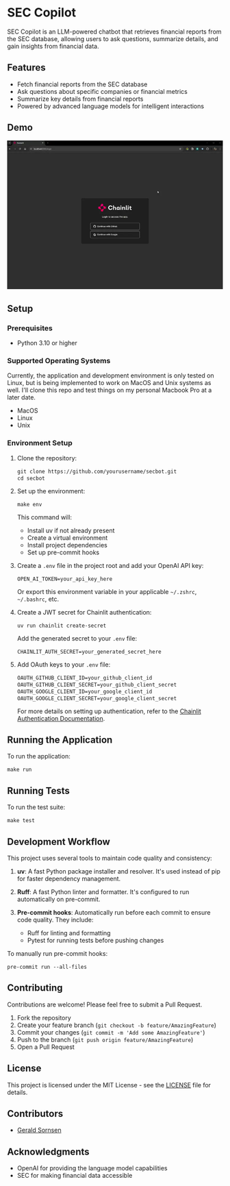 # SEC Copilot

SEC Copilot is an LLM-powered chatbot that retrieves financial reports from the SEC database, allowing users to ask questions, summarize details, and gain insights from financial data.

## Features

- Fetch financial reports from the SEC database
- Ask questions about specific companies or financial metrics
- Summarize key details from financial reports
- Powered by advanced language models for intelligent interactions

## Demo

![SEC Copilot Demo](media/sec_copilot_demo.webp)

## Setup

### Prerequisites

- Python 3.10 or higher


### Supported Operating Systems

Currently, the application and development environment is only tested on Linux, but is being implemented to work on MacOS and Unix systems as well. I'll clone this repo and test things on my personal Macbook Pro at a later date.

- MacOS
- Linux
- Unix

### Environment Setup

1. Clone the repository:
   ```
   git clone https://github.com/yourusername/secbot.git
   cd secbot
   ```

2. Set up the environment:

   ```
   make env
   ```

   This command will:
   - Install uv if not already present
   - Create a virtual environment
   - Install project dependencies
   - Set up pre-commit hooks

3. Create a `.env` file in the project root and add your OpenAI API key:

   ```
   OPEN_AI_TOKEN=your_api_key_here
   ```

   Or export this environment variable in your applicable `~/.zshrc`, `~/.bashrc`, etc.

4. Create a JWT secret for Chainlit authentication:

   ```
   uv run chainlit create-secret
   ```

   Add the generated secret to your `.env` file:

   ```
   CHAINLIT_AUTH_SECRET=your_generated_secret_here
   ```

5. Add OAuth keys to your `.env` file:

   ```
   OAUTH_GITHUB_CLIENT_ID=your_github_client_id
   OAUTH_GITHUB_CLIENT_SECRET=your_github_client_secret
   OAUTH_GOOGLE_CLIENT_ID=your_google_client_id
   OAUTH_GOOGLE_CLIENT_SECRET=your_google_client_secret
   ```

   For more details on setting up authentication, refer to the [Chainlit Authentication Documentation](https://docs.chainlit.io/authentication/overview).

## Running the Application

To run the application:

```
make run
```

## Running Tests

To run the test suite:

```
make test
```

## Development Workflow

This project uses several tools to maintain code quality and consistency:

1. **uv**: A fast Python package installer and resolver. It's used instead of pip for faster dependency management.

2. **Ruff**: A fast Python linter and formatter. It's configured to run automatically on pre-commit.

3. **Pre-commit hooks**: Automatically run before each commit to ensure code quality. They include:
   - Ruff for linting and formatting
   - Pytest for running tests before pushing changes

To manually run pre-commit hooks:

```
pre-commit run --all-files
```

## Contributing

Contributions are welcome! Please feel free to submit a Pull Request.

1. Fork the repository
2. Create your feature branch (`git checkout -b feature/AmazingFeature`)
3. Commit your changes (`git commit -m 'Add some AmazingFeature'`)
4. Push to the branch (`git push origin feature/AmazingFeature`)
5. Open a Pull Request

## License

This project is licensed under the MIT License - see the [LICENSE](LICENSE) file for details.

## Contributors

- [Gerald Sornsen](https://github.com/gsornsen)

## Acknowledgments

- OpenAI for providing the language model capabilities
- SEC for making financial data accessible

